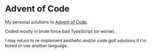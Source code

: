 # Advent of Code

My personal solutions to [Advent of Code](https://adventofcode.com).

Coded mostly in brute force bad TypeScript (or worse).

I may return to re-implement aesthetic and/or code golf solutions if I'm bored or use another language.
